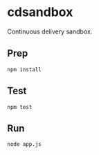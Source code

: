 # cdsandbox

Continuous delivery sandbox.

## Prep

```
npm install
```

## Test

```
npm test
```

## Run

```
node app.js
```
